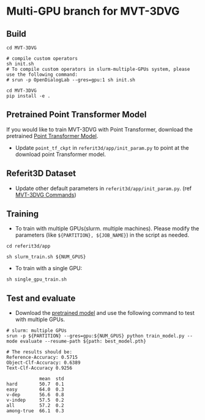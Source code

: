 # Multi-GPU branch for MVT-3DVG


## Build

```shell
cd MVT-3DVG

# compile custom operators
sh init.sh
# To compile custom operators in slurm-multiple-GPUs system, please use the following command:
# srun -p OpenDialogLab --gres=gpu:1 sh init.sh

cd MVT-3DVG
pip install -e .

```

## Pretrained Point Transformer Model
If you would like to train MVT-3DVG with Point Transformer, download the pretrained [Point Transformer Model](https://drive.google.com/file/d/1Ms3K6fT5R85Td6ldMkFQkWAqX741oBdM/view?usp=share_link).
- Update `point_tf_ckpt` in `referit3d/app/init_param.py` to point at the download point Transformer model.

## Referit3D Dataset
- Update other default parameters in `referit3d/app/init_param.py`. (ref [MVT-3DVG Commands](../../README.md))

## Training
- To train with multiple GPUs(slurm. multiple machines). Please modify the parameters (like `${PARTITION}, ${JOB_NAME}`) in the script as needed.


```shell
cd referit3d/app

sh slurm_train.sh ${NUM_GPUS}
```

- To train with a single GPU:
```shell
sh single_gpu_train.sh
```

## Test and evaluate

- Download the [pretrained model](https://drive.google.com/file/d/1a0hvLW_lA489zd9ulb4Kn2rSx7Fjda-8/view?usp=share_link) and use the following command to test with multiple GPUs.
```shell
# slurm: multiple GPUs
srun -p ${PARTITION} --gres=gpu:${NUM_GPUS} python train_model.py --mode evaluate --resume-path ${path: best_model.pth}

# The results should be:
Reference-Accuracy: 0.5715
Object-Clf-Accuracy: 0.6389
Text-Clf-Accuracy 0.9256

            mean  std
hard        50.7  0.1
easy        64.0  0.3
v-dep       56.6  0.8
v-indep     57.5  0.2
all         57.2  0.2
among-true  66.1  0.3
```
